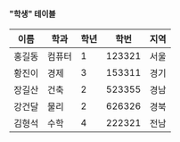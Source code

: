 #### "학생" 테이블

|이름|학과|학년|학번|지역|
|---|---|---|---|---|
|홍길동|컴퓨터|1|123321|서울|
|황진이|경제|3|153311|경기|
|장길산|건축|2|523355|경남|
|강건달|물리|2|626326|경북|
|김형석|수학|4|222321|전남|
